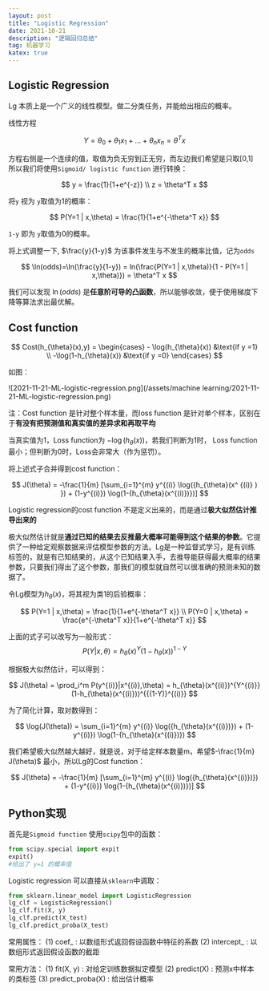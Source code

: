 ```yaml
---
layout: post
title: "Logistic Regression"
date: 2021-10-21
description: "逻辑回归总结"
tag: 机器学习
katex: true
---
```


## Logistic Regression

Lg 本质上是一个广义的线性模型。做二分类任务，并能给出相应的概率。

线性方程

$$
Y = \theta_0 + \theta_1 x_1 +...+ \theta_n x_n = \theta^T x
$$

方程右侧是一个连续的值，取值为负无穷到正无穷，而左边我们希望是只取[0,1] 所以我们将使用`Sigmoid/ logistic function` 进行转换：

$$
y = \frac{1}{1+e^{-z}} \\ z = \theta^T x
$$

将`y` 视为 `y`取值为1的概率：

$$
P(Y=1 | x,\theta) = \frac{1}{1+e^{-\theta^T x}}
$$

`1-y` 即为 `y`取值为0的概率。

将上式调整一下, $\frac{y}{1-y}$ 为该事件发生与不发生的概率比值，记为`odds`

$$
\ln(odds)=\ln(\frac{y}{1-y}) = ln(\frac{P(Y=1 | x,\theta)}{1 - P(Y=1 | x,\theta)}) = \theta^T x
$$

我们可以发现 $\ln(odds)$ 是**任意阶可导的凸函数**，所以能够收敛，便于使用梯度下降等算法求出最优解。

## Cost function

$$
Cost(h_{\theta}(x),y) = 
\begin{cases} - \log(h_{\theta}(x)) &\text{if y =1}  
\\ -\log(1-h_{\theta}(x)) &\text{if y =0} \end{cases}
$$

如图：

![2021-11-21-ML-logistic-regression.png](/assets/machine learning/2021-11-21-ML-logistic-regression.png)

注：Cost function 是针对整个样本量，而loss function 是针对单个样本，区别在于**有没有把预测值和真实值的差异求和再取平均**

当真实值为1，Loss function为 $- \log(h_{\theta}(x))$，若我们判断为1时， Loss function最小；但判断为0时，Loss会非常大（作为惩罚）。

将上述式子合并得到cost function：

$$
J(\theta) = -\frac{1}{m} [\sum_{i=1}^{m} y^{(i)} \log({h_{\theta}(x^ {(i)} ) }) + (1-y^{(i)}) \log(1-{h_{\theta}(x^{(i)})})]
$$

Logistic regression的cost function 不是定义出来的，而是通过**极大似然估计推导出来的**

极大似然估计就是**通过已知的结果去反推最大概率可能得到这个结果的参数**。它提供了一种给定观察数据来评估模型参数的方法。Lg是一种监督式学习，是有训练标签的，就是有已知结果的，从这个已知结果入手，去推导能获得最大概率的结果参数，只要我们得出了这个参数，那我们的模型就自然可以很准确的预测未知的数据了。

令Lg模型为$h_{\theta}(x)$，将其视为类1的后验概率：

$$
P(Y=1 | x,\theta) = \frac{1}{1+e^{-\theta^T x}} \\
P(Y=0 | x,\theta) = \frac{e^{-\theta^T x}}{1+e^{-\theta^T x}}
$$

上面的式子可以改写为一般形式：
$$
P(Y|x,\theta) = h_{\theta}(x)^Y (1-h_{\theta}(x))^{1-Y}
$$

根据极大似然估计，可以得到：

$$
J(\theta) = \prod_i^m P(y^{(i)}|x^{(i)},\theta) = h_{\theta}(x^{(i)})^{Y^{(i)}} (1-h_{\theta}(x^{(i)}))^{{(1-Y)}^{(i)}}
$$

为了简化计算，取对数得到：

$$
\log(J(\theta)) = \sum_{i=1}^{m} y^{(i)} \log({h_{\theta}(x^{(i)})}) + (1-y^{(i)}) \log(1-{h_{\theta}(x^{(i)})})
$$

我们希望极大似然越大越好，就是说，对于给定样本数量m，希望$-\frac{1}{m} J(\theta)$ 最小，所以Lg的Cost function：

$$
J(\theta) = -\frac{1}{m} [\sum_{i=1}^{m} y^{(i)} \log({h_{\theta}(x^{(i)})}) + (1-y^{(i)}) \log(1-{h_{\theta}(x^{(i)})})]
$$

## Python实现

首先是`Sigmoid function` 使用`scipy`包中的函数：

```python
from scipy.special import expit
expit()
#给出了 y=1 的概率值
```

Logistic regression 可以直接从`sklearn`中调取：

```python
from sklearn.linear_model import LogisticRegression
lg_clf = LogisticRegression()
lg_clf.fit(X, y)
lg_clf.predict(X_test)
lg_clf.predict_proba(X_test)
```

常用属性：
(1) coef_ : 以数组形式返回假设函数中特征的系数
(2) intercept_ : 以数组形式返回假设函数的截距

常用方法：
(1) fit(X, y) : 对给定训练数据拟定模型
(2) predict(X) : 预测x中样本的类标签
(3) predict_proba(X) : 给出估计概率





